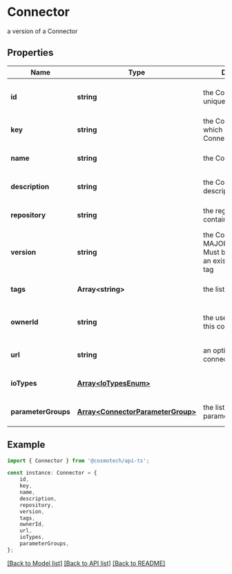 # Connector

a version of a Connector

## Properties

Name | Type | Description | Notes
------------ | ------------- | ------------- | -------------
**id** | **string** | the Connector version unique identifier | [optional] [readonly] [default to undefined]
**key** | **string** | the Connector key which group Connector versions | [optional] [default to undefined]
**name** | **string** | the Connector name | [optional] [default to undefined]
**description** | **string** | the Connector description | [optional] [default to undefined]
**repository** | **string** | the registry repository containing the image | [optional] [default to undefined]
**version** | **string** | the Connector version MAJOR.MINOR.PATCH. Must be aligned with an existing repository tag | [optional] [default to undefined]
**tags** | **Array&lt;string&gt;** | the list of tags | [optional] [default to undefined]
**ownerId** | **string** | the user id which own this connector version | [optional] [readonly] [default to undefined]
**url** | **string** | an optional URL link to connector page | [optional] [default to undefined]
**ioTypes** | [**Array&lt;IoTypesEnum&gt;**](IoTypesEnum.md) |  | [optional] [default to undefined]
**parameterGroups** | [**Array&lt;ConnectorParameterGroup&gt;**](ConnectorParameterGroup.md) | the list of connector parameters groups | [optional] [default to undefined]

## Example

```typescript
import { Connector } from '@cosmotech/api-ts';

const instance: Connector = {
    id,
    key,
    name,
    description,
    repository,
    version,
    tags,
    ownerId,
    url,
    ioTypes,
    parameterGroups,
};
```

[[Back to Model list]](../README.md#documentation-for-models) [[Back to API list]](../README.md#documentation-for-api-endpoints) [[Back to README]](../README.md)
